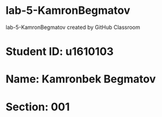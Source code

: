 # lab-5-KamronBegmatov
lab-5-KamronBegmatov created by GitHub Classroom

# Student ID: u1610103

# Name: Kamronbek Begmatov

# Section: 001

